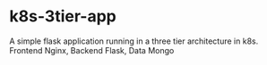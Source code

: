 # k8s-3tier-app
A simple  flask application running in a three tier architecture in k8s. Frontend Nginx, Backend Flask, Data Mongo 
